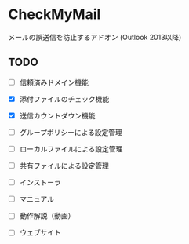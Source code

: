 CheckMyMail
===========

メールの誤送信を防止するアドオン (Outlook 2013以降)

TODO
----

 * [ ] 信頼済みドメイン機能
 * [x] 添付ファイルのチェック機能
 * [x] 送信カウントダウン機能
 * [ ] グループポリシーによる設定管理
 * [ ] ローカルファイルによる設定管理
 * [ ] 共有ファイルによる設定管理
 * [ ] インストーラ
 * [ ] マニュアル
 * [ ] 動作解説（動画）
 * [ ] ウェブサイト

